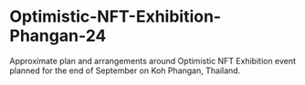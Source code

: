 # Optimistic-NFT-Exhibition-Phangan-24
Approximate plan and arrangements around Optimistic NFT Exhibition event planned for the end of September on Koh Phangan, Thailand. 
